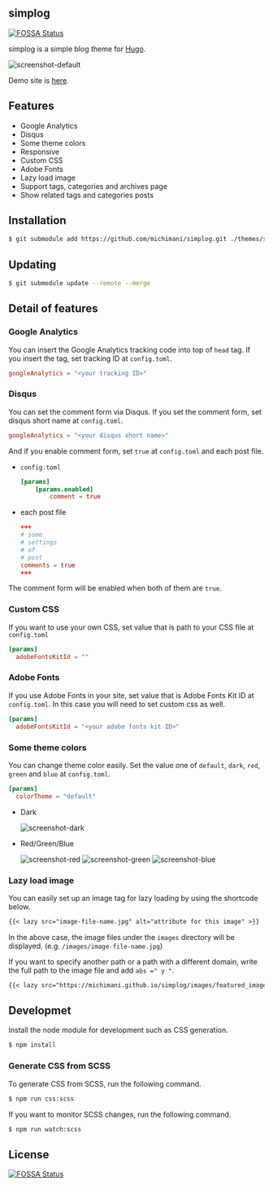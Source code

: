 simplog
---

[![FOSSA Status](https://app.fossa.com/api/projects/git%2Bgithub.com%2Fmichimani%2Fsimplog.svg?type=shield)](https://app.fossa.com/projects/git%2Bgithub.com%2Fmichimani%2Fsimplog?ref=badge_shield)


simplog is a simple blog theme for [Hugo](https://gohugo.io/).

![screenshot-default](https://user-images.githubusercontent.com/9986092/103643356-de1c8880-4f97-11eb-93d3-05889b839f9f.png)

Demo site is [here](https://michimani.github.io/simplog/).

## Features

- Google Analytics
- Disqus
- Some theme colors
- Responsive
- Custom CSS
- Adobe Fonts
- Lazy load image
- Support tags, categories and archives page
- Show related tags and categories posts

## Installation

```bash
$ git submodule add https://github.com/michimani/simplog.git ./themes/simplog
```

## Updating

```bash
$ git submodule update --remote --merge
```

## Detail of features

### Google Analytics

You can insert the Google Analytics tracking code into top of `head` tag. If you insert the tag, set tracking ID at `config.toml`.

```toml
googleAnalytics = "<your tracking ID>"
```

### Disqus

You can set the comment form via Disqus. If you set the comment form, set disqus short name at `config.toml`.

```toml
googleAnalytics = "<your disqus short name>"
```

And if you enable comment form, set `true` at `config.toml` and each post file.

- `config.toml`

    ```toml
    [params]
        [params.enabled]
            comment = true
    ```
    
- each post file

    ```toml
    +++
    # some
    # settings
    # of
    # post
    comments = true
    +++
    ```

The comment form will be enabled when both of them are `true`.

### Custom CSS

If you want to use your own CSS, set value that is path to your CSS file at `config.toml`

```toml
[params]
  adobeFontsKitId = ""
```

### Adobe Fonts

If you use Adobe Fonts in your site, set value that is Adobe Fonts Kit ID at `config.toml`. In this case you will need to set custom css as well.

```toml
[params]
  adobeFontsKitId = "<your adobe fonts kit ID>"
```

### Some theme colors

You can change theme color easily. Set the value one of `default`, `dark`, `red`, `green` and `blue` at `config.toml`.

```toml
[params]
  colorTheme = "default"
```

- Dark

    ![screenshot-dark](https://user-images.githubusercontent.com/9986092/103643351-dceb5b80-4f97-11eb-836a-24f22ec969b1.png)

- Red/Green/Blue

    ![screenshot-red](https://user-images.githubusercontent.com/9986092/103643355-de1c8880-4f97-11eb-9248-e7be5be63ed3.png)
    ![screenshot-green](https://user-images.githubusercontent.com/9986092/103643352-dd83f200-4f97-11eb-8a10-7ad39bb8a6ca.png)
    ![screenshot-blue](https://user-images.githubusercontent.com/9986092/103643347-d9f06b00-4f97-11eb-8bd6-0f57462b2e3d.png)

### Lazy load image

You can easily set up an image tag for lazy loading by using the shortcode below.

```markdown
{{< lazy src="image-file-name.jpg" alt="attribute for this image" >}}
```

In the above case, the image files under the `images` directory will be displayed. (e.g. `/images/image-file-name.jpg`)

If you want to specify another path or a path with a different domain, write the full path to the image file and add `abs =" y "`.

```markdown
{{< lazy src="https://michimani.github.io/simplog/images/featured_image.jpg" alt="attribute for this image" abs="y" >}}
```

## Developmet

Install the node module for development such as CSS generation.

```bash
$ npm install
```

### Generate CSS from SCSS

To generate CSS from SCSS, run the following command.

```bash
$ npm run css:scss
```

If you want to monitor SCSS changes, run the following command.

```bash
$ npm run watch:scss
```


## License
[![FOSSA Status](https://app.fossa.com/api/projects/git%2Bgithub.com%2Fmichimani%2Fsimplog.svg?type=large)](https://app.fossa.com/projects/git%2Bgithub.com%2Fmichimani%2Fsimplog?ref=badge_large)
